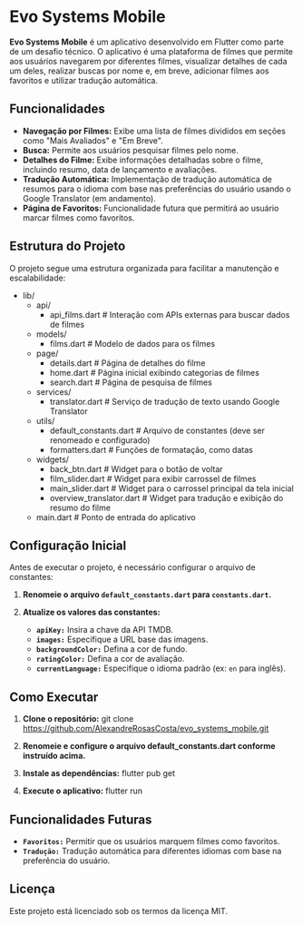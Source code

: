 # Evo Systems Mobile

**Evo Systems Mobile** é um aplicativo desenvolvido em Flutter como parte de um desafio técnico. O aplicativo é uma plataforma de filmes que permite aos usuários navegarem por diferentes filmes, visualizar detalhes de cada um deles, realizar buscas por nome e, em breve, adicionar filmes aos favoritos e utilizar tradução automática.

## Funcionalidades

- **Navegação por Filmes:** Exibe uma lista de filmes divididos em seções como "Mais Avaliados" e "Em Breve".
- **Busca:** Permite aos usuários pesquisar filmes pelo nome.
- **Detalhes do Filme:** Exibe informações detalhadas sobre o filme, incluindo resumo, data de lançamento e avaliações.
- **Tradução Automática:** Implementação de tradução automática de resumos para o idioma com base nas preferências do usuário usando o Google Translator (em andamento).
- **Página de Favoritos:** Funcionalidade futura que permitirá ao usuário marcar filmes como favoritos.

## Estrutura do Projeto

O projeto segue uma estrutura organizada para facilitar a manutenção e escalabilidade:

- lib/
    - api/
        - api_films.dart                # Interação com APIs externas para buscar dados de filmes
    - models/
        - films.dart                    # Modelo de dados para os filmes
    - page/
        - details.dart                  # Página de detalhes do filme
        - home.dart                     # Página inicial exibindo categorias de filmes
        - search.dart                   # Página de pesquisa de filmes
    - services/
        - translator.dart               # Serviço de tradução de texto usando Google Translator
    - utils/
        - default_constants.dart        # Arquivo de constantes (deve ser renomeado e configurado)
        - formatters.dart               # Funções de formatação, como datas
    - widgets/
        - back_btn.dart                 # Widget para o botão de voltar
        - film_slider.dart              # Widget para exibir carrossel de filmes
        - main_slider.dart              # Widget para o carrossel principal da tela inicial
        - overview_translator.dart      # Widget para tradução e exibição do resumo do filme
    - main.dart # Ponto de entrada do aplicativo

## Configuração Inicial

Antes de executar o projeto, é necessário configurar o arquivo de constantes:

1. **Renomeie o arquivo `default_constants.dart` para `constants.dart`.**

2. **Atualize os valores das constantes:**
   - **`apiKey:`** Insira a chave da API TMDB.
   - **`images:`** Especifique a URL base das imagens.
   - **`backgroundColor:`** Defina a cor de fundo.
   - **`ratingColor:`** Defina a cor de avaliação.
   - **`currentLanguage:`** Especifique o idioma padrão (ex: `en` para inglês).

## Como Executar

1. **Clone o repositório:**
   git clone https://github.com/AlexandreRosasCosta/evo_systems_mobile.git

2. **Renomeie e configure o arquivo default_constants.dart conforme instruído acima.**

3. **Instale as dependências:**
    flutter pub get

4. **Execute o aplicativo:**
    flutter run

## Funcionalidades Futuras

- **`Favoritos:`** Permitir que os usuários marquem filmes como favoritos.
- **`Tradução:`** Tradução automática para diferentes idiomas com base na preferência do usuário.

## Licença
Este projeto está licenciado sob os termos da licença MIT.
